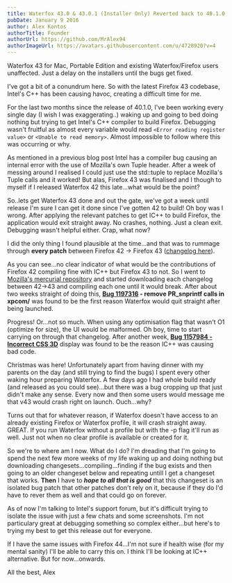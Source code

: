 ```yaml
---
title: Waterfox 43.0 & 43.0.1 (Installer Only) Reverted back to 40.1.0 and some Insight into Waterfox
pubDate: January 9 2016
author: Alex Kontos
authorTitle: Founder
authorUrl: https://github.com/MrAlex94
authorImageUrl: https://avatars.githubusercontent.com/u/4728920?v=4
---
```


Waterfox 43 for Mac, Portable Edition and existing Waterfox/Firefox users unaffected. Just a delay on the installers until the bugs get fixed.

I've got a bit of a conundrum here. So with the latest Firefox 43 codebase, Intel's C++ has been causing havoc, creating a difficult time for me.

For the last two months since the release of 40.1.0, I've been working every single day (I wish I was exaggerating..) waking up and going to bed doing nothing but trying to get Intel's C++ compiler to build Firefox. Debugging wasn't fruitful as almost every variable would read `<Error reading register value>` or `<Unable to read memory>`. Almost impossible to follow where this was occurring or why.

As mentioned in a previous blog post Intel has a compiler bug causing an internal error with the use of Mozilla's own Tuple header. After a week of messing around I realised I could just use the std::tuple to replace Mozilla's Tuple calls and it worked! But alas, Firefox 43 was finalised and I though to myself if I released Waterfox 42 this late...what would be the point?

So..lets get Waterfox 43 done and out the gate, we've got a week until release I'm sure I can get it done since I've gotten 42 to build! Oh boy was I wrong. After applying the relevant patches to get IC++ to build Firefox, the application would exit straight away. No crashes, nothing. Just a clean exit. Debugging wasn't helpful either. Crap, what now?

I did the only thing I found plausible at the time...and that was to rummage through **every patch** between Firefox 42 -> Firefox 43 ([changelog here](https://bugzilla.mozilla.org/buglist.cgi?j_top=OR&f1=target_milestone&o3=equals&v3=Firefox%2043&o1=equals&resolution=FIXED&o2=anyexact&query_format=advanced&f3=target_milestone&f2=cf_status_firefox43&bug_status=RESOLVED&bug_status=VERIFIED&bug_status=CLOSED&v1=mozilla43&v2=fixed,verified&limit=0)).

As you can see...no clear indicator of what would be the contributions of Firefox 42 compiling fine with IC++ but Firefox 43 to not. So I went to [Mozilla's mercurial repository](http://hg.mozilla.org/releases/mozilla-release/) and started downloading each changelog between 42->43 and compiling each one until it would break. After about two weeks straight of doing this, **[Bug 1197316](https://bugzilla.mozilla.org/show_bug.cgi?id=1197316) - remove PR_snprintf calls in xpcom/** was found to be the first reason Waterfox would quit straight after being launched.

Progress! Or...not so much. When using any optimisation flag that wasn't O1 (optimize for size), the UI would be malformed. Oh boy, time to start carrying on through that changelog. After another week, **[Bug 1157984 - Incorrect CSS 3D](https://bugzilla.mozilla.org/show_bug.cgi?id=1157984)** display was found to be the reason IC++ was causing bad code.

Christmas was here! Unfortunately apart from having dinner with my parents on the day (and still trying to find the bugs) I spent every other waking hour preparing Waterfox. A few days ago I had whole build ready (and released as you could see)...but there was a bug cropping up that just didn't make any sense. Every now and then some users would message me that v43 would crash right on launch. Ouch...why?

Turns out that for whatever reason, if Waterfox doesn't have access to an already existing Firefox or Waterfox profile, it will crash straight away. GREAT. If you run Waterfox without a profile but with the -p flag it'll run as well. Just not when no clear profile is available or created for it.

So we're to where am I now. What do I do? I'm dreading that I'm going to spend the next few more weeks of my life waking up and doing nothing but downloading changesets...compiling...finding if the bug exists and then going to an older changeset below and repeating untill I get a changeset that works. **Then** I have to **_hope to all that is good_** that this changeset is an isolated bug patch that other patches don't rely on it, because if they do I'd have to rever them as well and that could go on forever.

As of now I'm talking to Intel's support forum, but it's difficult trying to isolate the issue with just a few chats and some screenshots. I'm not particulary great at debugging something so complex either...but here's to trying my best to get this release out for everyone.

If I have the same issues with Firefox 44...I'm not sure if health wise (for my mental sanity) I'll be able to carry this on. I think I'll be looking at IC++ alternative. But for now...onwards.

All the best,
Alex
